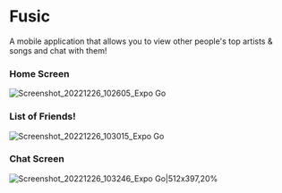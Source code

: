 # Fusic

A mobile application that allows you to view other people's top artists & songs and chat with them!

### Home Screen
![Screenshot_20221226_102605_Expo Go](https://user-images.githubusercontent.com/57547638/209575542-985aaa88-7cfa-4ee7-af39-c277556dc0be.jpg)

### List of Friends!
![Screenshot_20221226_103015_Expo Go](https://user-images.githubusercontent.com/57547638/209575543-7fdf7c10-6870-48d9-85a8-9653c0e91a82.jpg)

### Chat Screen
![Screenshot_20221226_103246_Expo Go|512x397,20%](https://user-images.githubusercontent.com/57547638/209575545-7c808f4d-dc3a-43be-a894-a426024cd6b2.jpg)
